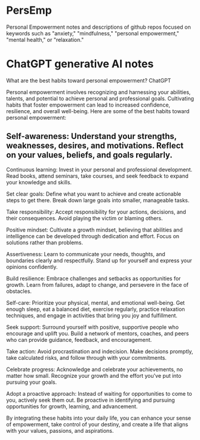 # PersEmp
Personal Empowerment notes and descriptions of github repos focused on keywords such as "anxiety," "mindfulness," "personal empowerment," "mental health," or "relaxation." 

# ChatGPT generative AI notes 
What are the best habits toward personal empowerment?
ChatGPT

Personal empowerment involves recognizing and harnessing your abilities, talents, and potential to achieve personal and professional goals. Cultivating habits that foster empowerment can lead to increased confidence, resilience, and overall well-being. Here are some of the best habits toward personal empowerment:

## Self-awareness: Understand your strengths, weaknesses, desires, and motivations. Reflect on your values, beliefs, and goals regularly.

Continuous learning: Invest in your personal and professional development. Read books, attend seminars, take courses, and seek feedback to expand your knowledge and skills.

Set clear goals: Define what you want to achieve and create actionable steps to get there. Break down large goals into smaller, manageable tasks.

Take responsibility: Accept responsibility for your actions, decisions, and their consequences. Avoid playing the victim or blaming others.

Positive mindset: Cultivate a growth mindset, believing that abilities and intelligence can be developed through dedication and effort. Focus on solutions rather than problems.

Assertiveness: Learn to communicate your needs, thoughts, and boundaries clearly and respectfully. Stand up for yourself and express your opinions confidently.

Build resilience: Embrace challenges and setbacks as opportunities for growth. Learn from failures, adapt to change, and persevere in the face of obstacles.

Self-care: Prioritize your physical, mental, and emotional well-being. Get enough sleep, eat a balanced diet, exercise regularly, practice relaxation techniques, and engage in activities that bring you joy and fulfillment.

Seek support: Surround yourself with positive, supportive people who encourage and uplift you. Build a network of mentors, coaches, and peers who can provide guidance, feedback, and encouragement.

Take action: Avoid procrastination and indecision. Make decisions promptly, take calculated risks, and follow through with your commitments.

Celebrate progress: Acknowledge and celebrate your achievements, no matter how small. Recognize your growth and the effort you've put into pursuing your goals.

Adopt a proactive approach: Instead of waiting for opportunities to come to you, actively seek them out. Be proactive in identifying and pursuing opportunities for growth, learning, and advancement.

By integrating these habits into your daily life, you can enhance your sense of empowerment, take control of your destiny, and create a life that aligns with your values, passions, and aspirations.






